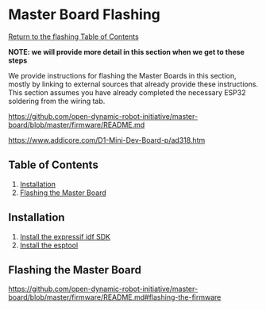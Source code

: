 # Master Board Flashing
[Return to the flashing Table of Contents](https://github.com/EmiliaPsacharopoulos/Quadruped-8dof-Robot/blob/main/Firmware%20Flashing/README.md#table-of-contents)

**NOTE: we will provide more detail in this section when we get to these steps**

We provide instructions for flashing the Master Boards in this section, mostly by linking to external sources that already provide these instructions. This section assumes you have already completed the necessary ESP32 soldering from the wiring tab.

https://github.com/open-dynamic-robot-initiative/master-board/blob/master/firmware/README.md


https://www.addicore.com/D1-Mini-Dev-Board-p/ad318.htm


## Table of Contents
1. [Installation](https://github.com/EmiliaPsacharopoulos/Quadruped-8dof-Robot/blob/main/Firmware%20Flashing/Master%20Board%20Flashing/README.md#installation)
2. [Flashing the Master Board](https://github.com/EmiliaPsacharopoulos/Quadruped-8dof-Robot/blob/main/Firmware%20Flashing/Master%20Board%20Flashing/README.md#flashing-the-master-board)


## Installation 
1. [Install the expressif idf SDK](https://docs.espressif.com/projects/esp-idf/en/stable/esp32/get-started/)
2. [Install the esptool](https://github.com/espressif/esptool#esptoolpy)


## Flashing the Master Board
https://github.com/open-dynamic-robot-initiative/master-board/blob/master/firmware/README.md#flashing-the-firmware
